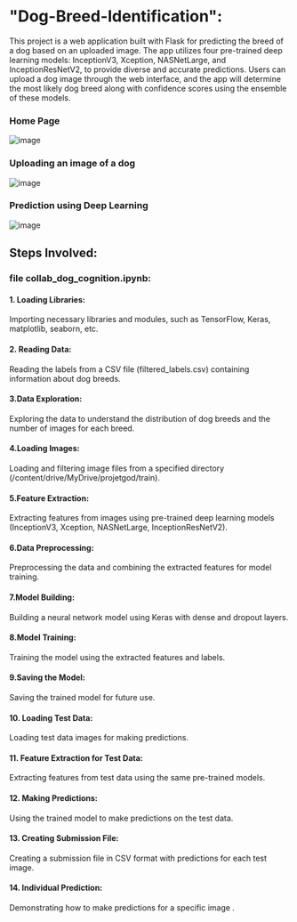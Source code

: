# "Dog-Breed-Identification":
This project is a web application built with Flask for predicting the breed of a dog based on an uploaded image. The app utilizes four pre-trained deep learning models: InceptionV3, Xception, NASNetLarge, and InceptionResNetV2, to provide diverse and accurate predictions. Users can upload a dog image through the web interface, and the app will determine the most likely dog breed along with confidence scores using the ensemble of these models.
### Home Page
![image](https://github.com/oumaimamzoughi/Dog-Breed-Identification/assets/153776526/5f2b2ea4-8deb-41f1-bb05-f40ba5529481)
### Uploading an image of a dog
![image](https://github.com/oumaimamzoughi/Dog-Breed-Identification/assets/153776526/ccab8505-3773-44b2-b02f-80dc76a7d59d)
### Prediction using Deep Learning
![image](https://github.com/oumaimamzoughi/Dog-Breed-Identification/assets/153776526/2dd3907a-d9e5-44fb-8308-830b58c762f1)
## Steps Involved:
### file collab_dog_cognition.ipynb:
#### 1. Loading Libraries:
Importing necessary libraries and modules, such as TensorFlow, Keras, matplotlib, seaborn, etc.
#### 2. Reading Data:
Reading the labels from a CSV file (filtered_labels.csv) containing information about dog breeds.
#### 3.Data Exploration:
Exploring the data to understand the distribution of dog breeds and the number of images for each breed.

#### 4.Loading Images:
Loading and filtering image files from a specified directory (/content/drive/MyDrive/projetgod/train).

#### 5.Feature Extraction:
Extracting features from images using pre-trained deep learning models (InceptionV3, Xception, NASNetLarge, InceptionResNetV2).

#### 6.Data Preprocessing:
Preprocessing the data and combining the extracted features for model training.

#### 7.Model Building:
Building a neural network model using Keras with dense and dropout layers.

#### 8.Model Training:
Training the model using the extracted features and labels.

#### 9.Saving the Model:
Saving the trained model for future use.

#### 10. Loading Test Data:
Loading test data images for making predictions.

#### 11. Feature Extraction for Test Data:
Extracting features from test data using the same pre-trained models.

#### 12. Making Predictions:
Using the trained model to make predictions on the test data.

#### 13. Creating Submission File:
Creating a submission file in CSV format with predictions for each test image.

#### 14. Individual Prediction:
Demonstrating how to make predictions for a specific image .
